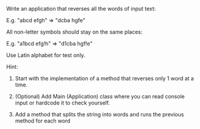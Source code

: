 Write an application that reverses all the words of input text:

  E.g. "abcd efgh" => "dcba hgfe"

All non-letter symbols should stay on the same places:

  E.g. "a1bcd efg!h" => "d1cba hgf!e"

Use Latin alphabet for test only.

Hint:

1. Start with the implementation of a method that reverses only 1 word at a time.

2. (Optional) Add Main (Application) class where you can read console input or hardcode it to check yourself.

3. Add a method that splits the string into words and runs the previous method for each word